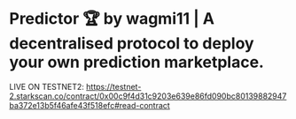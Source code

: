 # Predictor 🏆 by wagmi11 | A decentralised protocol to deploy your own prediction marketplace.

LIVE ON TESTNET2:
https://testnet-2.starkscan.co/contract/0x00c9f4d31c9203e639e86fd090bc80139882947ba372e13b5f46afe43f518efc#read-contract



